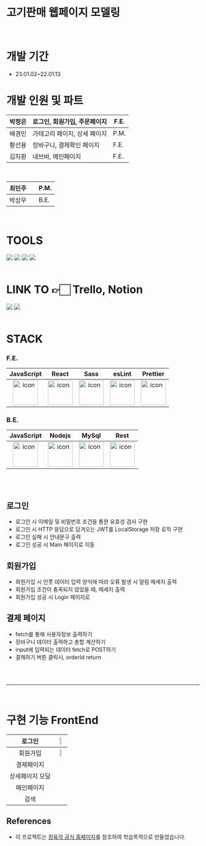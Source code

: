 <h1>고기판매 웹페이지 모델링</h1>

</br>

# 개발 기간

- 23.01.02~22.01.13
  </br>

# 개발 인원 및 파트

| 박정은 | 로그인, 회원가입, 주문페이지 | F.E. |
| ------ | ---------------------------- | ---- |
| 배경민 | 가테고리 페이지, 상세 페이지 | P.M. |
| 황선용 | 장바구니, 결제확인 페이지    | F.E. |
| 김지환 | 네브바, 메인페이지           | F.E. |

</br>

| 최민주 |     | P.M. |
| ------ | --- | ---- |
| 박상우 |     | B.E. |

</br>

# TOOLS

<div>
<img src="https://img.shields.io/badge/Git-F05032?style=flat&logo=Git&logoColor=white"/>
<img src="https://img.shields.io/badge/GitHub-181717?style=flat&logo=GitHub&logoColor=white"/>
<img src="https://img.shields.io/badge/Slack-4A154B?style=flat&logo=Slack&logoColor=white"/>
<img src="https://img.shields.io/badge/VSCode-007ACC?style=flat&logo=Visual Studio Code&logoColor=white"/>
</div>

</br>

# LINK TO 👉🏻 Trello, Notion

<div>
<a href='#'><img src="https://img.shields.io/badge/Trello-0052CC?style=flat&logo=Trello&logoColor=white" /></a>
<a href='#'><img src="https://img.shields.io/badge/Notion-000000?style=flat&logo=Notion&logoColor=white"/></a>
</div>

</br>

# STACK

### F.E.

|                                             JavaScript                                             |                                                 React                                                 |                                                    Sass                                                    |                                                 esLint                                                 |                                                 Prettier                                                 |
| :------------------------------------------------------------------------------------------------: | :---------------------------------------------------------------------------------------------------: | :--------------------------------------------------------------------------------------------------------: | :----------------------------------------------------------------------------------------------------: | :------------------------------------------------------------------------------------------------------: |
| <img src="https://techstack-generator.vercel.app/js-icon.svg" alt="icon" width="65" height="65" /> | <img src="https://techstack-generator.vercel.app/react-icon.svg" alt="icon" width="65" height="65" /> | <img src="https://techstack-generator.vercel.app/sass-icon.svg" alt="icon" width="65" height="65" /></div> | <img src="https://techstack-generator.vercel.app/eslint-icon.svg" alt="icon" width="65" height="65" /> | <img src="https://techstack-generator.vercel.app/prettier-icon.svg" alt="icon" width="65" height="65" /> |

### B.E.

|                                             JavaScript                                             |                                                Nodejs                                                 |                                                 MySql                                                 |                                                  Rest                                                   |
| :------------------------------------------------------------------------------------------------: | :---------------------------------------------------------------------------------------------------: | :---------------------------------------------------------------------------------------------------: | :-----------------------------------------------------------------------------------------------------: |
| <img src="https://techstack-generator.vercel.app/js-icon.svg" alt="icon" width="65" height="65" /> | <img src="https://techstack-generator.vercel.app/nginx-icon.svg" alt="icon" width="65" height="65" /> | <img src="https://techstack-generator.vercel.app/mysql-icon.svg" alt="icon" width="65" height="65" /> | <img src="https://techstack-generator.vercel.app/restapi-icon.svg" alt="icon" width="65" height="65" /> |

</br>

</br>

## 로그인

- 로그인 시 이메일 및 비밀번호 조건을 통한 유효성 검사 구현
- 로그인 시 HTTP 응답으로 담겨오는 JWT를 LocalStorage 저장 로직 구현
- 로그인 실패 시 안내문구 출력
- 로그인 성공 시 Main 페이지로 이동

## 회원가입

- 회원가입 시 인풋 데이터 입력 양식에 따라 오류 발생 시 알림 메세지 출력
- 회원가입 조건이 충족되지 않았을 때, 메세지 출력
- 회원가입 성공 시 Login 페이지로

## 결제 페이지

- fetch를 통해 사용자정보 출력하기
- 장바구니 데이터 출력하고 총합 계산하기
- input에 입력되는 데이터 fetch로 POST하기
- 결제하기 버튼 클릭시, orderId return

</br>

</br>

---

</br>

# 구현 기능 FrontEnd

|     로그인      | <img width=30% src=https://user-images.githubusercontent.com/117628412/210352969-c0388e86-f8b1-417a-ae48-fa3073a3166e.gif> |
| :-------------: | :------------------------------------------------------------------------------------------------------------------------: |
|    회원가입     | <img width=30% src=https://user-images.githubusercontent.com/117628412/210353217-4f7275be-f915-47b5-b31c-cb08660d038a.gif> |
|   결제페이지    |                                                                                                                            |
| 상세페이지 모달 |                                                                                                                            |
|   메인페이지    |                                                                                                                            |
|      검색       |                                                                                                                            |

## References

- 이 프로젝트는 [정육각 공식 홈페이지](https://www.jeongyookgak.com/index)를 참조하여 학습목적으로 만들었습니다.
